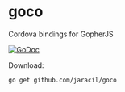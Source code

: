 # goco
Cordova bindings for GopherJS

[![GoDoc](https://godoc.org/github.com/jaracil/goco?status.png)](https://godoc.org/github.com/jaracil/goco)

Download:
```shell
go get github.com/jaracil/goco
```
